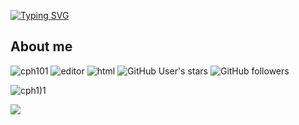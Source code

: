 [![Typing SVG](https://readme-typing-svg.herokuapp.com?font=menlo&color=%23A3CCCA&height=60&width=600&lines=cph101+-+JavaScript+Developer+;Interested+in+Swift;Proficient+in+html)](https://git.io/typing-svg)

<h2>About me</h2>
<p align="left"> 
  <img src="https://komarev.com/ghpvc/?username=cph101&label=Profile Visitors&color=001eff&style=flat" alt="cph101" /> 
  <img href="https://developer.apple.com/xcode/" src="https://img.shields.io/badge/Editor-XCode-blue/?logo=xcode" alt="editor">
  <img src="https://img.shields.io/badge/Knows-HTML-blue/?logo=html5&logoColor=warning&color=orange" alt="html">
  <img alt="GitHub User's stars" src="https://img.shields.io/github/stars/cph101?color=yellow&label=User%20Stars&logo=github&logoColor=yellow">
  <img alt="GitHub followers" src="https://img.shields.io/github/followers/cph101?color=g&label=User%20Followers&logo=github">
       </p>
<p align="left"><a><img src="https://github-profile-trophy.vercel.app/?username=cph101&theme=gotham" alt="cph1)1" /></a> </p>

<p><img src="https://github-readme-streak-stats.herokuapp.com/?user=cph101&theme=gotham"/></p><br>
